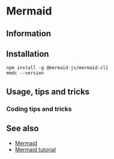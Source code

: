 # Mermaid

## Information

## Installation

```shell
npm install -g @mermaid-js/mermaid-cli
mmdc --version
```

## Usage, tips and tricks

### Coding tips and tricks

## See also

* [Mermaid](https://mermaid.js.org/)
* [Mermaid tutorial](https://mermaid.js.org/ecosystem/tutorials.html)
